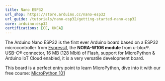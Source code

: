 ```yaml
---
title: Nano ESP32
url_shop: https://store.arduino.cc/nano-esp32
url_guide: /tutorials/nano-esp32/getting-started-nano-esp32
core: arduino:esp32
certifications: [CE, UKCA]
---
```


The Arduino Nano ESP32 is the first ever Arduino board based on a ESP32 microcontroller from [Espressif](https://www.espressif.com/en/products/socs/esp32), the **NORA-W106 module** from u-blox®. USB-C® connector, 16 MB (128 Mbit) of Flash, support for MicroPython & Arduino IoT Cloud enabled, it is a very versatile development board.

This board is a perfect entry point to learn MicroPython, dive into it with our free course: [MicroPython 101](/micropython-course)